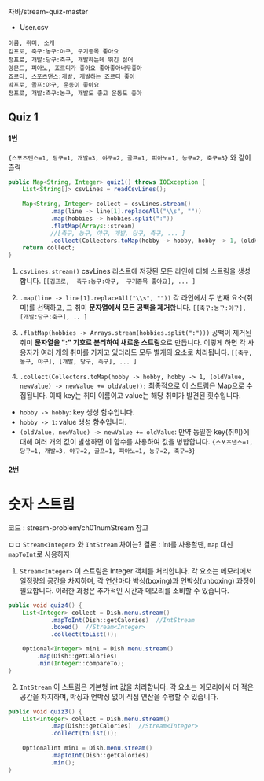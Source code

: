 자바/stream-quiz-master

- User.csv 
```
이름, 취미, 소개 
김프로, 축구:농구:야구, 구기종목 좋아요 
정프로, 개발:당구:축구, 개발하는데 뛰긴 싫어 
앙몬드, 피아노, 죠르디가 좋아요 좋아좋아너무좋아 
죠르디, 스포츠댄스:개발, 개발하는 죠르디 좋아 
박프로, 골프:야구, 운동이 좋아요 
정프로, 개발:축구:농구, 개발도 좋고 운동도 좋아
```
## Quiz 1
#### 1번 
`{스포츠댄스=1, 당구=1, 개발=3, 야구=2, 골프=1, 피아노=1, 농구=2, 축구=3}` 와 같이 출력

```java
public Map<String, Integer> quiz1() throws IOException {  
    List<String[]> csvLines = readCsvLines();  
	
    Map<String, Integer> collect = csvLines.stream()  
            .map(line -> line[1].replaceAll("\\s", ""))  
            .map(hobbies -> hobbies.split(":"))  
            .flatMap(Arrays::stream)  
            //[축구, 농구, 야구, 개발, 당구, 축구, ... ]
            .collect(Collectors.toMap(hobby -> hobby, hobby -> 1, (oldValue, newValue) -> newValue += oldValue));  
    return collect;  
}
```

1. `csvLines.stream()` 
csvLines 리스트에 저장된 모든 라인에 대해 스트림을 생성합니다.
`[[김프로,  축구:농구:야구,  구기종목 좋아요], ... ]`

2. `.map(line -> line[1].replaceAll("\\s", ""))` 
각 라인에서 두 번째 요소(취미)를 선택하고, 그 취미 **문자열에서 모든 공백을 제거**합니다.
`[[축구:농구:야구], [개발:당구:축구], .. ]`

3. `.flatMap(hobbies -> Arrays.stream(hobbies.split(":")))`
공백이 제거된 취미 **문자열을 ":" 기호로 분리하여 새로운 스트림**으로 만듭니다. 이렇게 하면 각 사용자가 여러 개의 취미를 가지고 있더라도 모두 별개의 요소로 처리됩니다.
`[[축구, 농구, 야구], [개발, 당구, 축구], ... ]`

4. `.collect(Collectors.toMap(hobby -> hobby, hobby -> 1, (oldValue, newValue) -> newValue += oldValue));` 
최종적으로 이 스트림은 Map으로 수집됩니다. 이때 key는 취미 이름이고 value는 해당 취미가 발견된 횟수입니다.

- `hobby -> hobby`: key 생성 함수입니다.
- `hobby -> 1`: value 생성 함수입니다.
- `(oldValue, newValue) -> newValue += oldValue`: 만약 동일한 key(취미)에 대해 여러 개의 값이 발생하면 이 함수를 사용하여 값을 병합합니다.
`{스포츠댄스=1, 당구=1, 개발=3, 야구=2, 골프=1, 피아노=1, 농구=2, 축구=3}`


#### 2번


# 숫자 스트림
코드 : stream-problem/ch01numStream 참고


ㅁㅁ `Stream<Integer>` 와 `IntStream` 차이는?
결론 : Int를 사용할땐, `map` 대신 `mapToInt`로 사용하자

1. `Stream<Integer>`
이 스트림은 Integer 객체를 처리합니다. 각 요소는 메모리에서 일정량의 공간을 차지하며, 각 연산마다 박싱(boxing)과 언박싱(unboxing) 과정이 필요합니다. 이러한 과정은 추가적인 시간과 메모리를 소비할 수 있습니다.
```java
public void quiz4() {  
    List<Integer> collect = Dish.menu.stream()  
            .mapToInt(Dish::getCalories)  //IntStream
            .boxed()  //Stream<Integer>
            .collect(toList());  

	Optional<Integer> min1 = Dish.menu.stream()  
        .map(Dish::getCalories)  
        .min(Integer::compareTo);
}
```

  
2. `IntStream`
이 스트림은 기본형 int 값을 처리합니다. 각 요소는 메모리에서 더 적은 공간을 차지하며, 박싱과 언박싱 없이 직접 연산을 수행할 수 있습니다.
```java
public void quiz3() {  
    List<Integer> collect = Dish.menu.stream()  
            .map(Dish::getCalories)  //Stream<Integer>
            .collect(toList());  
            
	OptionalInt min1 = Dish.menu.stream()  
	        .mapToInt(Dish::getCalories)  
	        .min();
}  
```
